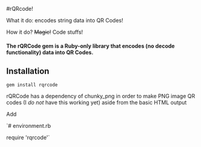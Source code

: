 #rQRcode!

What it do: encodes string data into QR Codes!

How it do? ~~Magic!~~ Code stuffs!

#### The rQRCode gem is a Ruby-only library that encodes (no decode functionality) data into QR Codes.

## Installation

`gem install rqrcode`

rQRCode has a dependency of chunky_png in order to make PNG image QR codes (I *do not* have this working yet) aside from the basic HTML output

Add

`# environment.rb

require 'rqrcode'`
